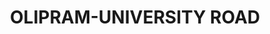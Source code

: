 ---
title: OLIPRAM-UNIVERSITY ROAD
url: /olipram-university-road/
latitude: 11.134
longitude: 75.874
---
